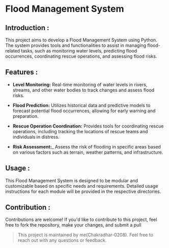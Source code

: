 # Flood Management System
## Introduction :
This project aims to develop a Flood Management System using Python. The system provides tools and functionalities to assist in managing flood-related tasks, such as monitoring water levels, predicting flood occurrences, coordinating rescue operations, and assessing flood risks.

## Features :
-  __Level Monitoring:__ Real-time monitoring of water levels in rivers, streams, and other water bodies to track changes and assess flood risks.

- __Flood Prediction:__   Utilizes historical data and predictive models to forecast potential flood occurrences, allowing for early warning and preparation.

- __Rescue Operation Coordination:__ Provides tools for coordinating rescue operations, including tracking the locations of rescue teams and individuals in distress.

- __Risk Assessment:___ Assess the risk of flooding in specific areas based on various factors such as terrain, weather patterns, and infrastructure.

## Usage :
This Flood Management System is designed to be modular and customizable based on specific needs and requirements. Detailed usage instructions for each module will be provided in the respective directories.

## Contribution :
Contributions are welcome! If you'd like to contribute to this project, feel free to fork the repository, make your changes, and submit a pull 


> This project is maintained by me(Chakradhar-0208). Feel free to reach out with any questions or feedback.
